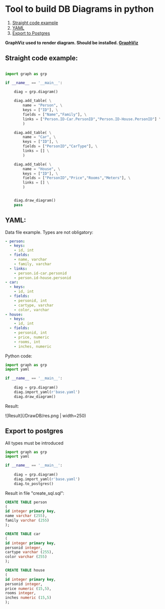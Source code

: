 # Tool to build DB Diagrams in python

1. [Straight code example](#straight-code-example)
2. [YAML](#yaml)
3. [Export to Postgres](#export-to-postgres)


**GraphViz used to render diagram. Should be installed. [GraphViz](https://www.graphviz.org/)**

## Straight code example:

```python

import graph as grp

if __name__ == '__main__':
    
    diag = grp.diagram()

    diag.add_table( \
        name = "Person", \
        keys = ["ID"], \
        fields = ["Name","Family"], \
        links = ["Person.ID-Car.PersonID","Person.ID-House.PersonID"] \
        )

    diag.add_table( \
        name = "Car", \
        keys = ["ID"], \
        fields = ["PersonID","CarType"], \
        links = [] \
        )

    diag.add_table( \
        name = "House", \
        keys = ["ID"], \
        fields = ["PersonID","Price","Rooms","Meters"], \
        links = [] \
        )


    diag.draw_diagram()
    pass


```

## YAML:

Data file example. Types are not obligatory:

```yaml
- person:
  - keys:
    - id, int
  - fields:
    - name, varchar
    - family, varchar
  - links:
    - person.id-car.personid
    - person.id-house.personid
- car:
  - keys:
    - id, int
  - fields:
    - personid, int
    - cartype, varchar
    - color, varchar
- house:
  - keys:
    - id, int
  - fields:
    - personid, int
    - price, numeric
    - rooms, int 
    - inches, numeric
```

Python code:

```python
import graph as grp
import yaml

if __name__ == '__main__':
    
    diag = grp.diagram()
    diag.import_yaml(r'base.yaml')
    diag.draw_diagram()

```

Result:

![Result](/DrawDB/res.png | width=250)


## Export to postgres

All types must be introduced

```python
import graph as grp
import yaml

if __name__ == '__main__':
    
    diag = grp.diagram()
    diag.import_yaml(r'base.yaml')
    diag.to_postgres()

```

Result in file "create_sql.sql":
 
```SQL
CREATE TABLE person
(
id integer primary key,
name varchar (255),
family varchar (255)
); 

CREATE TABLE car
(
id integer primary key,
personid integer,
cartype varchar (255),
color varchar (255)
); 

CREATE TABLE house
(
id integer primary key,
personid integer,
price numeric (15,5),
rooms integer,
inches numeric (15,5)
); 

```

